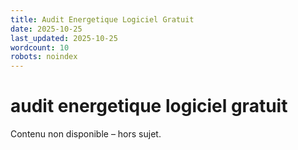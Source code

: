 ```yaml
---
title: Audit Energetique Logiciel Gratuit
date: 2025-10-25
last_updated: 2025-10-25
wordcount: 10
robots: noindex
---
```


# audit energetique logiciel gratuit

Contenu non disponible – hors sujet.